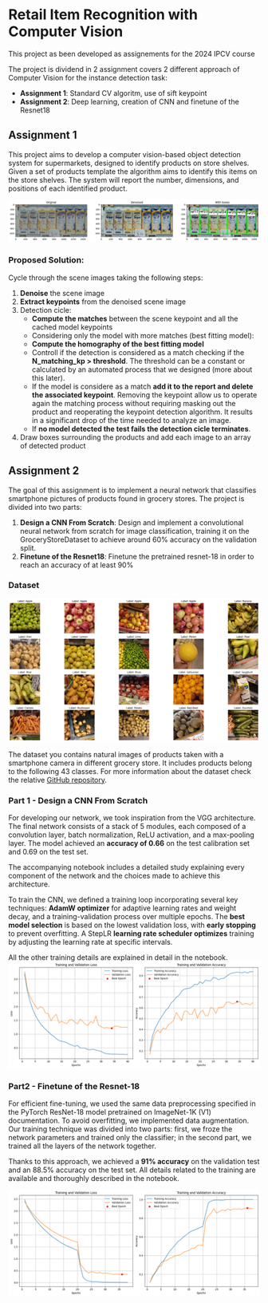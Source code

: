 # Retail Item Recognition with Computer Vision
This project as been developed as assignements for the 2024 IPCV course

The project is dividend in 2 assignment covers 2 different approach of Computer Vision for the instance detection task:
- **Assignment 1**: Standard CV algoritm, use of sift keypoint
- **Assignment 2**: Deep learning, creation of CNN and finetune of the Resnet18

## Assignment 1

This project aims to develop a computer vision-based object detection system for supermarkets, designed to identify products on store shelves.
Given a set of products template the algorithm aims to identify this items on the store shelves.
The system will report the number, dimensions, and positions of each identified product.

![Image Example](res\task_1_multidetection.png)

### Proposed Solution: 

Cycle through the scene images taking the following steps:
1. **Denoise** the scene image
2. **Extract keypoints** from the denoised scene image
3. Detection cicle: 
    - **Compute the matches** between the scene keypoint and all the cached model keypoints
    - Considering only the model with more matches (best fitting model): 
    - **Compute the homography of the best fitting model** 
    - Controll if the detection is considered as a match checking if the **N_matching_kp > threshold**. The threshold can be a constant or calculated by an automated process that we designed (more about this later). 
    - If the model is considere as a match **add it to the report and delete the associated keypoint**. Removing the keypoint allow us to operate again the matching process without requiring masking out the product and reoperating the keypoint detection algorithm. It results in a significant drop of the time needed to analyze an image. 
    - If **no model detected the test fails the detection cicle terminates**.  
4. Draw boxes surrounding the products and add each image to an array of detected product

## Assignment 2
The goal of this assignment is to implement a neural network that classifies smartphone pictures of products found in grocery stores. 
The project is divided into two parts:
1. **Design a CNN From Scratch**: Design and implement a convolutional neural network from scratch for image classification, training it on the GroceryStoreDataset to achieve around 60% accuracy on the validation split.
2. **Finetune of the Resnet18**: Finetune the pretrained resnet-18 in order to reach an accuracy of at least 90%


### Dataset

![Task 2 Dataset](res\assignement_2_dataset.png)

The dataset you contains natural images of products taken with a smartphone camera in different grocery store. It includes products belong to the following 43 classes. For more information about the dataset check the relative [GitHub repository](https://github.com/marcusklasson/GroceryStoreDataset).

### Part 1 - Design a CNN From Scratch
For developing our network, we took inspiration from the VGG architecture. The final network consists of a stack of 5 modules, each composed of a convolution layer, batch normalization, ReLU activation, and a max-pooling layer. The model achieved an **accuracy of 0.66** on the test calibration set and 0.69 on the test set.

The accompanying notebook includes a detailed study explaining every component of the network and the choices made to achieve this architecture.

To train the CNN, we defined a training loop incorporating several key techniques: **AdamW optimizer** for adaptive learning rates and weight decay, and a training-validation process over multiple epochs. The **best model selection** is  based on the lowest validation loss, with **early stopping** to prevent overfitting. A StepLR **learning rate scheduler optimizes** training by adjusting the learning rate at specific intervals.

All the other training details are explained in detail in the notebook.
![Custom CNN Training](res\best_custom_cnn_training.png)

### Part2 - Finetune of the Resnet-18

For efficient fine-tuning, we used the same data preprocessing specified in the PyTorch ResNet-18 model pretrained on ImageNet-1K (V1) documentation. To avoid overfitting, we implemented data augmentation. Our training technique was divided into two parts: first, we froze the network parameters and trained only the classifier; in the second part, we trained all the layers of the network together. 

Thanks to this approach, we achieved a **91% accuracy** on the validation test and an 88.5% accuracy on the test set. All details related to the training are available and thoroughly described in the notebook.


![Resnet-18 Finetuning](res\best_resnet18_training.png)



